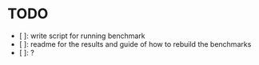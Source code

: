 # TODO
- [ ]: write script for running benchmark
- [ ]: readme for the results and guide of how to rebuild the benchmarks
- [ ]: ?
